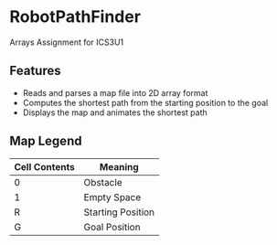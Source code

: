 # RobotPathFinder
Arrays Assignment for ICS3U1


## Features
- Reads and parses a map file into 2D array format
- Computes the shortest path from the starting position to the goal
- Displays the map and animates the shortest path

## Map Legend
Cell Contents   | Meaning
---             | ---
0               | Obstacle
1               | Empty Space
R               | Starting Position
G               | Goal Position


